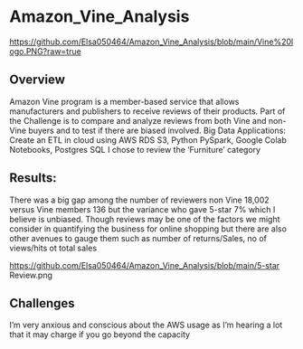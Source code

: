 # Amazon_Vine_Analysis

https://github.com/Elsa050464/Amazon_Vine_Analysis/blob/main/Vine%20logo.PNG?raw=true

## Overview
Amazon Vine program is a member-based service that allows manufacturers and publishers to receive reviews of their products. Part of the Challenge is to compare and analyze reviews from both Vine and non-Vine buyers and to test if there are biased involved. 
Big Data Applications: Create an ETL in cloud using AWS RDS S3, Python PySpark, Google Colab Notebooks, Postgres SQL
I chose to review the ‘Furniture’ category 

## Results:

There was a big gap among the number of reviewers non Vine  18,002 versus Vine members 136 but the variance who gave 5-star 7%  which I believe is unbiased. 
Though reviews may be one of the factors we might consider in quantifying the business for online shopping but there are also other avenues to gauge them such as number of returns/Sales, no of views/hits ot total sales 

https://github.com/Elsa050464/Amazon_Vine_Analysis/blob/main/5-star Review.png
 
## Challenges
I’m very anxious and conscious about the AWS usage as I’m hearing a lot that it may charge if you go beyond the capacity 
